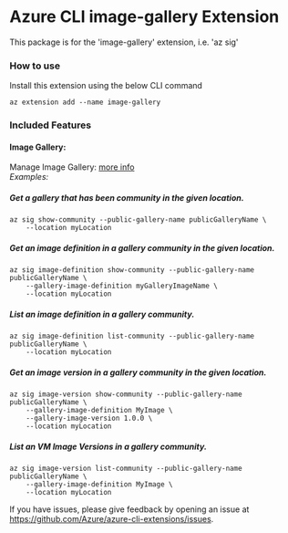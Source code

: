 # Azure CLI image-gallery Extension #
This package is for the 'image-gallery' extension, i.e. 'az sig'

### How to use ###
Install this extension using the below CLI command
```
az extension add --name image-gallery
```

### Included Features
#### Image Gallery:
Manage Image Gallery: [more info](https://learn.microsoft.com/azure/virtual-machines/shared-image-galleries) \
*Examples:*

##### Get a gallery that has been community in the given location.
```
az sig show-community --public-gallery-name publicGalleryName \
    --location myLocation
```

##### Get an image definition in a gallery community in the given location.
```
az sig image-definition show-community --public-gallery-name publicGalleryName \
    --gallery-image-definition myGalleryImageName \
    --location myLocation
```

##### List an image definition in a gallery community.
```
az sig image-definition list-community --public-gallery-name publicGalleryName \
    --location myLocation
```

##### Get an image version in a gallery community in the given location.
```
az sig image-version show-community --public-gallery-name publicGalleryName \
    --gallery-image-definition MyImage \
    --gallery-image-version 1.0.0 \
    --location myLocation
```

##### List an VM Image Versions in a gallery community.
```
az sig image-version list-community --public-gallery-name publicGalleryName \
    --gallery-image-definition MyImage \
    --location myLocation
```

If you have issues, please give feedback by opening an issue at https://github.com/Azure/azure-cli-extensions/issues.
